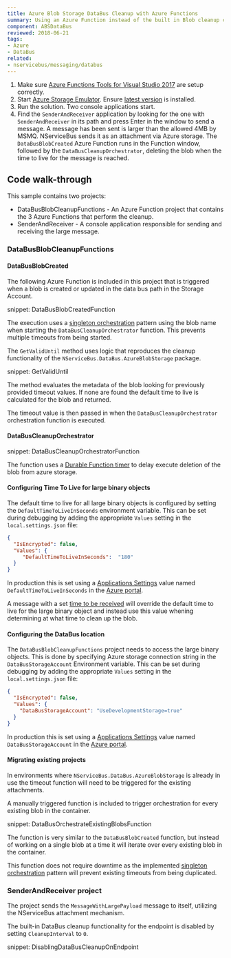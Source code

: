```yaml
---
title: Azure Blob Storage DataBus Cleanup with Azure Functions
summary: Using an Azure Function instead of the built in Blob cleanup capabilities.
component: ABSDataBus
reviewed: 2018-06-21
tags:
- Azure
- DataBus
related:
- nservicebus/messaging/databus
---
```


 1. Make sure [Azure Functions Tools for Visual Studio 2017](https://docs.microsoft.com/en-us/azure/azure-functions/functions-develop-vs#prerequisites) are setup correctly.
 1. Start [Azure Storage Emulator](https://docs.microsoft.com/en-us/azure/storage/storage-use-emulator). Ensure [latest version](https://go.microsoft.com/fwlink/?linkid=717179&clcid=0x409) is installed.
 1. Run the solution. Two console applications start.
 1. Find the `SenderAndReceiver` application by looking for the one with `SenderAndReceiver` in its path and press Enter in the window to send a message. A message has been sent is larger than the allowed 4MB by MSMQ. NServiceBus sends it as an attachment via Azure storage. The `DataBusBlobCreated` Azure Function runs in the Function window, followed by the `DataBusCleanupOrchestrator`, deleting the blob when the time to live for the message is reached.


## Code walk-through

This sample contains two projects:

 * DataBusBlobCleanupFunctions - An Azure Function project that contains the 3 Azure Functions that perform the cleanup. 
 * SenderAndReceiver - A console application responsible for sending and receiving the large message.

### DataBusBlobCleanupFunctions

#### DataBusBlobCreated

The following Azure Function is included in this project that is triggered when a blob is created or updated in the data bus path in the Storage Account.

snippet: DataBusBlobCreatedFunction

The execution uses a [singleton orchestration](https://docs.microsoft.com/en-us/azure/azure-functions/durable-functions-singletons) pattern using the blob name when starting the `DataBusCleanupOrchestrator` function. This prevents multiple timeouts from being started.

The `GetValidUntil` method uses logic that reproduces the cleanup functionality of the `NServiceBus.DataBus.AzureBlobStorage` package. 

snippet: GetValidUntil

The method evaluates the metadata of the blob looking for previously provided timeout values. If none are found the default time to live is calculated for the blob and returned.

The timeout value is then passed in when the `DataBusCleanupOrchestrator` orchestration function is executed.

#### DataBusCleanupOrchestrator

snippet: DataBusCleanupOrchestratorFunction

The function uses a [Durable Function timer](https://docs.microsoft.com/en-us/azure/azure-functions/durable-functions-timers) to delay execute deletion of the blob from azure storage.

#### Configuring Time To Live for large binary objects

The default time to live for all large binary objects is configured by setting the `DefaultTimeToLiveInSeconds` environment variable. This can be set during debugging by adding the appropriate `Values` setting in the `local.settings.json` file: 

```json
{
  "IsEncrypted": false,
  "Values": {
     "DefaultTimeToLiveInSeconds":  "180"
  }
}
```

In production this is set using a [Applications Settings](https://docs.microsoft.com/en-us/azure/azure-functions/functions-how-to-use-azure-function-app-settings#settings) value named `DefaultTimeToLiveInSeconds` in the [Azure portal](https://portal.azure.com).

A message with a set [time to be received](/nservicebus/messaging/discard-old-messages.md) will override the default time to live for the large binary object and instead use this value whening determining at what time to clean up the blob.

#### Configuring the DataBus location

The `DataBusBlobCleanupFunctions` project needs to access the large binary objects. This is done by specifying Azure storage connection string in the `DataBusStorageAccount` Environment variable. This can be set during debugging by adding the appropriate `Values` setting in the `local.settings.json` file: 

```json
{
  "IsEncrypted": false,
  "Values": {
    "DataBusStorageAccount": "UseDevelopmentStorage=true"
  }
}
```

In production this is set using a [Applications Settings](https://docs.microsoft.com/en-us/azure/azure-functions/functions-how-to-use-azure-function-app-settings#settings) value named `DataBusStorageAccount` in the [Azure portal](https://portal.azure.com).

#### Migrating existing projects

In environments where `NServiceBus.DataBus.AzureBlobStorage` is already in use the timeout function will need to be triggered for the existing attachments.

A manually triggered function is included to trigger orchestration for every existing blob in the container. 

snippet: DataBusOrchestrateExistingBlobsFunction

The function is very similar to the `DataBusBlobCreated` function, but instead of working on a single blob at a time it will iterate over every existing blob in the container.

This function does not require downtime as the implemented [singleton orchestration](https://docs.microsoft.com/en-us/azure/azure-functions/durable-functions-singletons) pattern will prevent existing timeouts from being duplicated.

### SenderAndReceiver project

The project sends the `MessageWithLargePayload` message to itself, utilizing the NServiceBus attachment mechanism.

The built-in DataBus cleanup functionality for the endpoint is disabled by setting `CleanupInterval` to `0`.

snippet: DisablingDataBusCleanupOnEndpoint
